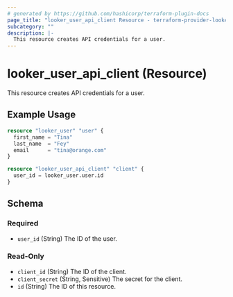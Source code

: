 ```yaml
---
# generated by https://github.com/hashicorp/terraform-plugin-docs
page_title: "looker_user_api_client Resource - terraform-provider-looker"
subcategory: ""
description: |-
  This resource creates API credentials for a user.
---
```


# looker_user_api_client (Resource)

This resource creates API credentials for a user.

## Example Usage

```terraform
resource "looker_user" "user" {
  first_name = "Tina"
  last_name  = "Fey"
  email      = "tina@orange.com"
}

resource "looker_user_api_client" "client" {
  user_id = looker_user.user.id
}
```

<!-- schema generated by tfplugindocs -->
## Schema

### Required

- `user_id` (String) The ID of the user.

### Read-Only

- `client_id` (String) The ID of the client.
- `client_secret` (String, Sensitive) The secret for the client.
- `id` (String) The ID of this resource.


